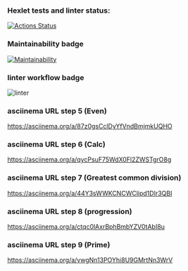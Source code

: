 ### Hexlet tests and linter status:
[![Actions Status](https://github.com/akishev-m/python-project-lvl1/workflows/hexlet-check/badge.svg)](https://github.com/akishev-m/python-project-lvl1/actions)
### Maintainability badge
[![Maintainability](https://api.codeclimate.com/v1/badges/a99a88d28ad37a79dbf6/maintainability)](https://codeclimate.com/github/codeclimate/codeclimate/maintainability)
### linter workflow badge
![linter](https://github.com/akishev-m/python-project-lvl1/actions/workflows/github-lint.yml/badge.svg)
### asciinema URL step 5 (Even)
 https://asciinema.org/a/87z0gsCclDyYfVndBmjmkUQHO
### asciinema URL step 6 (Calc)
https://asciinema.org/a/qycPsuF75WdX0Fl2ZWSTgrO8g
### asciinema URL step 7 (Greatest common division)
https://asciinema.org/a/44Y3sWWKCNCWClipd1DIr3QBI
### asciinema URL step 8 (progression)
https://asciinema.org/a/ctqc0lAxrBphBmbYZV0tAbI8u
### asciinema URL step 9 (Prime)
https://asciinema.org/a/vwgNn13POYhi8U9GMrtNn3WrV

